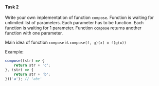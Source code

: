 #### Task 2

Write your own implementation of function `compose`. Function is waiting for unlimited list of parameters. Each parameter has to be function. Each function is waiting for 1 parameter. Function `compose` returns another function with one parameter.

Main idea of function `compose` is `compose(f, g)(x) = f(g(x))`

Example:

```javascript
compose((str) => {
    return str + 'c';
}, (str) => {
    return str + 'b';
})('a'); // 'abc'
```

